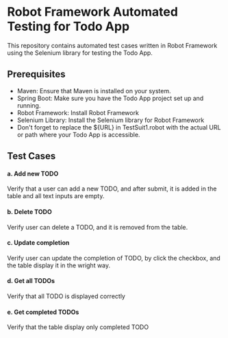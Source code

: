 # Robot Framework Automated Testing for Todo App

This repository contains automated test cases written in Robot Framework using the Selenium library for testing the Todo App.

## Prerequisites

- Maven: Ensure that Maven is installed on your system.
- Spring Boot: Make sure you have the Todo App project set up and running.
- Robot Framework: Install Robot Framework
- Selenium Library: Install the Selenium library for Robot Framework
- Don't forget to replace the ${URL} in TestSuit1.robot with the actual URL or path where your Todo App is accessible.


## Test Cases

#### a. Add new TODO
Verify that a user can add a new TODO, and after submit, it is added 
in the table and all text inputs are empty.

#### b. Delete TODO
Verify user can delete a TODO, and it is removed from the table.

#### c. Update completion
Verify user can update the completion of TODO, by click the 
checkbox, and the table display it in the wright way.

#### d. Get all TODOs
Verify that all TODO is displayed correctly

#### e. Get completed TODOs
Verify that the table display only completed TODO
